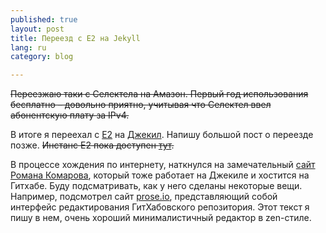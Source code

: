 ```yaml
---
published: true
layout: post
title: Переезд с E2 на Jekyll
lang: ru
category: blog

---
```


<s>Переезжаю таки с Селектела на Амазон. Первый год использования бесплатно – довольно приятно, учитывая что Селектел ввел абонентскую плату за IPv4.</s>

В итоге я переехал с [E2](http://blogengine.ru) на [Джекил](http://jekyllrb.com). Напишу большой пост о переезде позже. <s>Инстанс E2 пока доступен [тут](#).</s>

В процессе хождения по интернету, наткнулся на замечательный [сайт Романа Комарова](http://kizu.ru/), который тоже работает на Джекиле и хостится на Гитхабе. Буду подсматривать, как у него сделаны некоторые вещи. Например, подсмотрел сайт [prose.io](http://prose.io), представляющий собой интерфейс редактирования ГитХабовского репозитория. Этот текст я пишу в нем, очень хороший минималистичный редактор в zen-стиле.
